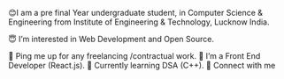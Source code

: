 😊I am a pre final Year undergraduate student, in Computer Science & Engineering from Institute of Engineering & Technology, Lucknow India.

😇 I’m interested in Web Development and Open Source.

🔭 Ping me up for any freelancing /contractual work.
🌱 I’m a Front End Developer (React.js).
🧁 Currently learning DSA (C++).
📢 Connect with me

<!---
priyanshukumar001/priyanshukumar001 is a ✨ special ✨ repository because its `README.md` (this file) appears on your GitHub profile.
You can click the Preview link to take a look at your changes.
--->
